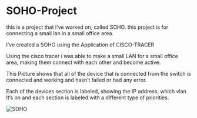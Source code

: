 # SOHO-Project
this is a project that i've worked on, called SOHO. this project is for connecting a small lan in a small office area. 

I’ve created a SOHO using the Application of CISCO-TRACER 

Using the cisco tracer i was able to make a small LAN for a small office area, making them connect with each other and become active. 

This Picture shows that all of the device that is connected from the switch is connected and working and hasn’t failed or had any error. 

Each of the devices section is labeled, showing the IP address, which vlan It’s on and each section is labeled with a different type of priorities. 


![SOHO](https://github.com/user-attachments/assets/8bda244a-3b6a-4a2f-8aca-9471c3f8c6f7)
